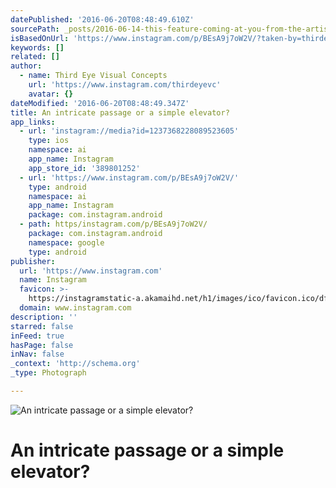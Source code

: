 ```yaml
---
datePublished: '2016-06-20T08:48:49.610Z'
sourcePath: _posts/2016-06-14-this-feature-coming-at-you-from-the-artist-_eegee.md
isBasedOnUrl: 'https://www.instagram.com/p/BEsA9j7oW2V/?taken-by=thirdeyevc'
keywords: []
related: []
author:
  - name: Third Eye Visual Concepts
    url: 'https://www.instagram.com/thirdeyevc'
    avatar: {}
dateModified: '2016-06-20T08:48:49.347Z'
title: An intricate passage or a simple elevator?
app_links:
  - url: 'instagram://media?id=1237368228089523605'
    type: ios
    namespace: ai
    app_name: Instagram
    app_store_id: '389801252'
  - url: 'https://www.instagram.com/p/BEsA9j7oW2V/'
    type: android
    namespace: ai
    app_name: Instagram
    package: com.instagram.android
  - path: https/instagram.com/p/BEsA9j7oW2V/
    package: com.instagram.android
    namespace: google
    type: android
publisher:
  url: 'https://www.instagram.com'
  name: Instagram
  favicon: >-
    https://instagramstatic-a.akamaihd.net/h1/images/ico/favicon.ico/dfa85bb1fd63.ico
  domain: www.instagram.com
description: ''
starred: false
inFeed: true
hasPage: false
inNav: false
_context: 'http://schema.org'
_type: Photograph

---
```

![An intricate passage or a simple elevator?](https://s3-us-west-2.amazonaws.com/the-grid-img/p/6ca5b76d0a6a2be091989ffaec928e9d60e8d038.jpg)

# An intricate passage or a simple elevator?